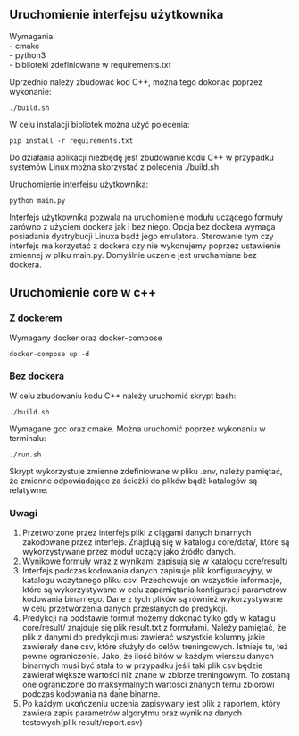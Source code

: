 ## Uruchomienie interfejsu użytkownika
Wymagania:  
    - cmake  
    - python3  
    - biblioteki zdefiniowane w requirements.txt  

Uprzednio należy zbudować kod C++, można tego dokonać poprzez wykonanie:
```
./build.sh
```

W celu instalacji bibliotek można użyć polecenia:
```
pip install -r requirements.txt
```

Do działania aplikacji niezbędę jest zbudowanie kodu C++ w przypadku systemów Linux
można skorzystać z polecenia ./build.sh

Uruchomienie interfejsu użytkownika:
```
python main.py
```
Interfejs użytkownika pozwala na uruchomienie modułu uczącego formuły zarówno z użyciem dockera jak i bez niego.
Opcja bez dockera wymaga posiadania dystrybucji Linuxa bądź jego emulatora. Sterowanie tym czy interfejs ma korzystać
z dockera czy nie wykonujemy poprzez ustawienie zmiennej w pliku main.py. Domyślnie uczenie jest uruchamiane bez dockera.


## Uruchomienie core w c++

### Z dockerem
Wymagany docker oraz docker-compose 
```
docker-compose up -d
```

### Bez dockera
W celu zbudowaniu kodu C++ należy uruchomić skrypt bash:
```
./build.sh
```
Wymagane gcc oraz cmake. Można uruchomić poprzez wykonaniu w terminalu:
```
./run.sh
```
Skrypt wykorzystuje zmienne zdefiniowane w pliku .env, należy pamiętać, że zmienne odpowiadające
za ścieżki do plików bądź katalogów są relatywne.



### Uwagi
1. Przetworzone przez interfejs pliki z ciągami danych binarnych zakodowane przez interfejs. Znajdują się w katalogu
core/data/, które są wykorzystywane przez moduł uczący jako źródło danych.
2. Wynikowe formuły wraz z wynikami zapisują się w katalogu core/result/
3. Interfejs podczas kodowania danych zapisuje plik konfiguracyjny, w katalogu wczytanego pliku csv. Przechowuje on
wszystkie informacje, które są wykorzystywane w celu zapamiętania konfiguracji parametrów kodowania binarnego. Dane z tych
plików są również wykorzystywane w celu przetworzenia danych przesłanych do predykcji.
4. Predykcji na podstawie formuł możemy dokonać tylko gdy w kataglu core/result/ znajduje się plik result.txt z formułami.
Należy pamiętać, że plik z danymi do predykcji musi zawierać wszystkie kolumny jakie zawierały dane csv, które służyły do
celów treningowych. Istnieje tu, też pewne ograniczenie. Jako, że ilość bitów w każdym wierszu danych binarnych musi być stała to
w przypadku jeśli taki plik csv będzie zawierał większe wartości niż znane w zbiorze treningowym. To zostaną one ograniczone do maksymalnych wartości znanych temu zbiorowi podczas kodowania na dane binarne.
5. Po każdym ukończeniu uczenia zapisywany jest plik z raportem, który zawiera zapis parametrów algorytmu oraz wynik na danych
testowych(plik result/report.csv)
